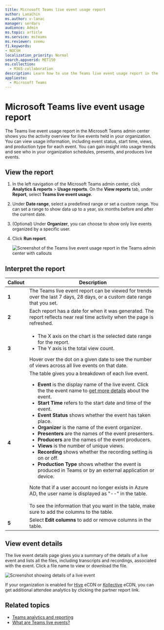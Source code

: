 ```yaml
---
title: Microsoft Teams live event usage report
author: LanaChin
ms.author: v-lanac
manager: serdars
audience: Admin
ms.topic: article
ms.service: msteams
ms.reviewer: svemu
f1.keywords:
- NOCSH
localization_priority: Normal
search.appverid: MET150
ms.collection: 
  - M365-collaboration
description: Learn how to use the Teams live event usage report in the Microsoft Teams admin center to get an overview of Teams live events activity in your organization.
appliesto: 
  - Microsoft Teams
---
```

# Microsoft Teams live event usage report

The Teams live event usage report in the Microsoft Teams admin center shows you the activity overview for live events held in your organization. You can view usage information, including event status, start time, views, and production type for each event. You can gain insight into usage trends and see who in your organization schedules, presents, and produces live events.

## View the report

1. In the left navigation of the Microsoft Teams admin center, click **Analytics & reports** > **Usage reports**. On the **View reports** tab, under **Report**, select **Teams live event usage**.
2. Under **Date range**, select a predefined range or set a custom range. You can set a range to show  data up to a year, six months before and after the current date.
3. (Optional) Under **Organizer**, you can choose to show only live events organized by a specific user.
4. Click **Run report**.  

    ![Screenshot of the Teams live event usage report in the Teams admin center with callouts](../media/teams-live-event-usage-report-with-callouts.png "Screenshot of the Teams live event usage report in the Teams admin center with callouts")

## Interpret the report

|Callout |Description  |
|--------|-------------|
|**1**   |The Teams live event report can be viewed for trends over the last 7 days, 28 days, or a custom date range that you set. |
|**2**   |Each report has a date for when it was generated. The report reflects near real time activity when the page is refreshed. |
|**3**   |<ul><li>The X axis on the chart is the selected date range for the report.</li> <li> The Y axis is the total view count.</li> </ul>Hover over the dot on a given date to see the number of views across all live events on that date.|
|**4**   |The table gives you a breakdown of each live event. <ul><li>**Event** is the display name of the live event. Click the the event name to [get more details](#view-event-details) about the event. </li> <li>**Start Time** refers to the start date and time of the event.</li> <li>**Event Status** shows whether the event has taken place.  </li><li>**Organizer** is the name of the event organizer.</li> <li>**Presenters** are the names of the  event presenters.</li><li>**Producers** are the names of the event producers.</li><li>**Views** is the number of unique views.</li><li>**Recording** shows whether the recording setting is on or off.</li><li>**Production Type** shows whether the event is produced in Teams or by an external application or device.</li></li> </ul>Note that if a user account no longer exists in Azure AD, the user name is displayed as "--" in the table. <br><br>To see the information that you want in the table, make sure to add the columns to the table. |
|**5**   |Select **Edit columns** to add or remove columns in the table.|

## View event details

The live event details page gives you a summary of the details of a live event and lists all the files, including transcripts and recordings, associated with the event. Click a file name to view or download the file.

![Screenshot showing details of a live event](../media/teams-live-event-usage-report-event-detail.png)

If your organization is enabled for [Hive](https://www.hivestreaming.com/partners/integration-partners/microsoft/) eCDN or [Kollective](https://kollective.com) eCDN, you can get additional attendee analytics by clicking the partner report link.

## Related topics

- [Teams analytics and reporting](teams-reporting-reference.md)
- [What are Teams live events?](../teams-live-events/what-are-teams-live-events.md)